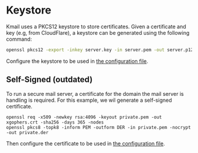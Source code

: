 # Keystore
Kmail uses a PKCS12 keystore to store certificates. Given a certificate and key (e.g, from CloudFlare), a keystore can be generated using the following command: 
```bash
openssl pkcs12 -export -inkey server.key -in server.pem -out server.p12
```
Configure the keystore to be used in [the configuration file](kmail.toml).

## Self-Signed (outdated)
To run a secure mail server, a certificate for the domain the mail server is handling is required. For this example, we wil generate a self-signed certificate.
```
openssl req -x509 -newkey rsa:4096 -keyout private.pem -out xgophers.crt -sha256 -days 365 -nodes
openssl pkcs8 -topk8 -inform PEM -outform DER -in private.pem -nocrypt -out private.der 
```

Then configure the certificate to be used in [the configuration file](kmail.toml).